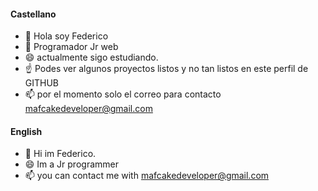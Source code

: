
#### Castellano 


- 👋 Hola soy Federico
- 👀 Programador Jr web 
- 😄 actualmente sigo estudiando. 
- ☝️ Podes ver algunos proyectos listos y no tan listos en este perfil de GITHUB
- 📫 por el momento solo el correo para contacto mafcakedeveloper@gmail.com

#### English

- 👋 Hi im Federico.
- 😄 Im a Jr programmer
- 📫 you can contact me with mafcakedeveloper@gmail.com
